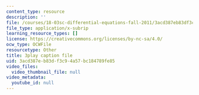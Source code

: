 ```yaml
---
content_type: resource
description: ''
file: /courses/18-03sc-differential-equations-fall-2011/3acd387eb83df3c94a57bc184789fe85_zreI4HllD80.srt
file_type: application/x-subrip
learning_resource_types: []
license: https://creativecommons.org/licenses/by-nc-sa/4.0/
ocw_type: OCWFile
resourcetype: Other
title: 3play caption file
uid: 3acd387e-b83d-f3c9-4a57-bc184789fe85
video_files:
  video_thumbnail_file: null
video_metadata:
  youtube_id: null
---
```

